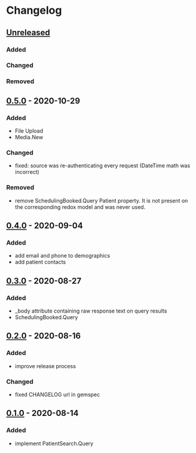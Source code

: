 # Changelog

## [Unreleased]
### Added

### Changed

### Removed

## [0.5.0] - 2020-10-29
### Added
- File Upload
- Media.New

### Changed
- fixed: source was re-authenticating every request (DateTime math was incorrect)

### Removed
- remove SchedulingBooked.Query Patient property. It is not present on the corresponding redox model and was never used.

## [0.4.0] - 2020-09-04
### Added
- add email and phone to demographics
- add patient contacts

## [0.3.0] - 2020-08-27
### Added
- _body attribute containing raw response text on query results
- SchedulingBooked.Query

## [0.2.0] - 2020-08-16
### Added
- improve release process

### Changed
- fixed CHANGELOG url in gemspec

## [0.1.0] - 2020-08-14
### Added
- implement PatientSearch.Query

[0.1.0]: https://github.com/patient-discovery/redox-client/releases/tag/v0.1.0
[0.2.0]: https://github.com/patient-discovery/redox-client/releases/tag/v0.2.0
[0.3.0]: https://github.com/patient-discovery/redox-client/releases/tag/v0.3.0
[0.4.0]: https://github.com/patient-discovery/redox-client/releases/tag/v0.4.0
[0.5.0]: https://github.com/patient-discovery/redox-client/releases/tag/v0.5.0
[Unreleased]: https://github.com/patient-discovery/redox-client/compare/v0.5.0...HEAD

